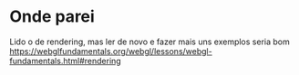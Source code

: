 # Onde parei

Lido o de rendering, mas ler de novo e fazer mais uns exemplos seria bom
https://webglfundamentals.org/webgl/lessons/webgl-fundamentals.html#rendering
